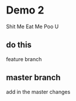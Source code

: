 # Demo 2

Shit Me
Eat Me
Poo U

## do this 
feature branch
## master branch
add in the master changes